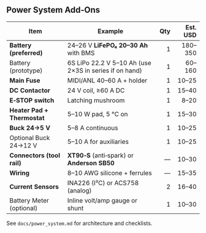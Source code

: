 

## Power System Add‑Ons

| Item | Example | Qty | Est. USD |
|---|---|---:|---:|
| **Battery (preferred)** | 24–26 V **LiFePO₄ 20–30 Ah** with BMS | 1 | 180–350 |
| Battery (prototype) | 6S LiPo 22.2 V 5–10 Ah (use 2×3S in series if on hand) | 1 | 60–160 |
| **Main Fuse** | MIDI/ANL 40–60 A + holder | 1 | 10–25 |
| **DC Contactor** | 24 V coil, ≥60 A DC | 1 | 15–40 |
| **E‑STOP switch** | Latching mushroom | 1 | 8–20 |
| **Heater Pad + Thermostat** | 5–10 W pad, 5 °C on | 1 | 15–30 |
| **Buck 24→5 V** | 5–8 A continuous | 1 | 10–25 |
| Optional Buck 24→12 V | 5–10 A for auxiliaries | 1 | 10–25 |
| **Connectors (tool rail)** | **XT90‑S** (anti‑spark) or **Anderson SB50** | — | 10–30 |
| **Wiring** | 8–10 AWG silicone + ferrules | — | 15–35 |
| **Current Sensors** | INA226 (I²C) or ACS758 (analog) | 2 | 16–40 |
| Battery Meter (optional) | Inline volt/amp gauge or shunt | 1 | 10–30 |

See `docs/power_system.md` for architecture and checklists.
